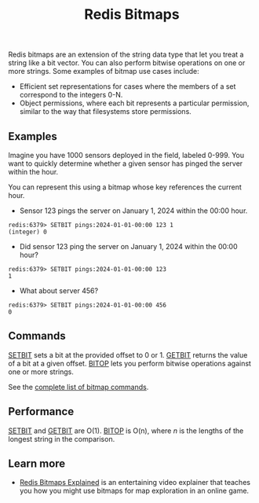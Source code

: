 ﻿---
title: "Redis Bitmaps"
linkTitle: "Bitmaps"
weight: 2
description: >
    Introduction to the Redis Bitmaps data type
---

Redis bitmaps are an extension of the string data type that let you treat a string like a bit vector. You can also perform bitwise operations on one or more strings. Some examples of bitmap use cases include:

* Efficient set representations for cases where the members of a set correspond to the integers 0-N.
* Object permissions, where each bit represents a particular permission, similar to the way that filesystems store permissions.

## Examples

Imagine you have 1000 sensors deployed in the field, labeled 0-999. You want to quickly determine whether a given sensor has pinged the server within the hour. 

You can represent this using a bitmap whose key references the current hour.

* Sensor 123 pings the server on January 1, 2024 within the 00:00 hour.
```
redis:6379> SETBIT pings:2024-01-01-00:00 123 1
(integer) 0
```

* Did sensor 123 ping the server on January 1, 2024 within the 00:00 hour?
```
redis:6379> SETBIT pings:2024-01-01-00:00 123
1
```

* What about server 456?
```
redis:6379> SETBIT pings:2024-01-01-00:00 456
0
```

## Commands

[SETBIT](/commands/setbit) sets a bit at the provided offset to 0 or 1.
[GETBIT](/commands/getbit) returns the value of a bit at a given offset.
[BITOP](/commands/bitop) lets you perform bitwise operations against one or more strings.

See the [complete list of bitmap commands](https://redis.io/commands/?group=bitmap).

## Performance

[SETBIT](/commands/setbit) and [GETBIT](/commands/setbit) are O(1). [BITOP](/commands/bitop) is O(n), where _n_ is the lengths of the longest string in the comparison.

## Learn more

* [Redis Bitmaps Explained](https://www.youtube.com/watch?v=oj8LdJQjhJo) is an entertaining video explainer that teaches you how you might use bitmaps for map exploration in an online game. 
